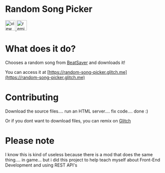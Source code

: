 # Random Song Picker

<!-- View Source Button -->
<a href="https://glitch.com/edit/?utm_content=project_random-song-picker&utm_source=view_source&utm_medium=button&utm_campaign=glitchButton#!/random-song-picker">
  <img src="https://cdn.glitch.com/2bdfb3f8-05ef-4035-a06e-2043962a3a13%2Fview-source%402x.png?1513093958802" alt="view source" height="33">
</a>
<!-- Remix Button -->
<a href="https://glitch.com/edit/?utm_content=project_random-song-picker&utm_source=remix_this&utm_medium=button&utm_campaign=glitchButton#!/remix/random-song-picker">
  <img src="https://cdn.glitch.com/2bdfb3f8-05ef-4035-a06e-2043962a3a13%2Fremix%402x.png?1513093958726" alt="remix this" height="33">
</a>
 
 # What does it do?
Chooses a random song from [BeatSaver](https://beatsaver.com) and downloads it!

You can access it at [https://random-song-picker.glitch.me](https://random-song-picker.glitch.me)

# Contributing

Download the source files.... run an HTML server.... fix code.... done :)

Or if you dont want to download files, you can remix on [Glitch](https://glitch.com/edit/?utm_content=project_random-song-picker&utm_source=remix_this&utm_medium=button&utm_campaign=glitchButton#!/remix/random-song-picker)

# Please note

I know this is kind of useless because there is a mod that does the same thing.... in game... but i did this project to help teach myself about Front-End Development and using REST API's
